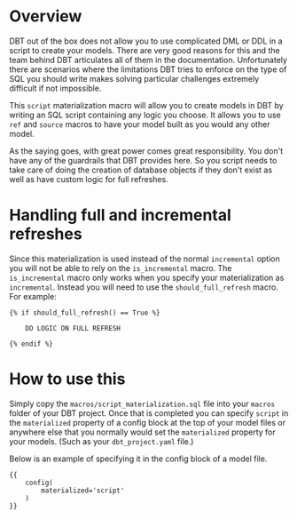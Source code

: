 # Overview

DBT out of the box does not allow you to use complicated DML or DDL in a script to create your models. There are very good reasons for this and the team behind DBT articulates all of them in the documentation. Unfortunately there are scenarios where the limitations DBT tries to enforce on the type of SQL you should write makes solving particular challenges extremely difficult if not impossible.

This `script` materialization macro will allow you to create models in DBT by writing an SQL script containing any logic you choose. It allows you to use `ref` and `source` macros to have your model built as you would any other model. 

As the saying goes, with great power comes great responsibility. You don't have any of the guardrails that DBT provides here. So you script needs to take care of doing the creation of database objects if they don't exist as well as have custom logic for full refreshes.

# Handling full and incremental refreshes

Since this materialization is used instead of the normal `incremental` option you will not be able to rely on the `is_incremental` macro. The `is_incremental` macro only works when you specify your materialization as `incremental`. Instead you will need to use the `should_full_refresh` macro. For example:

```
{% if should_full_refresh() == True %}
    
    DO LOGIC ON FULL REFRESH

{% endif %}
```

# How to use this

Simply copy the `macros/script_materialization.sql` file into your `macros` folder of your DBT project. Once that is completed you can specify `script` in the `materialized` property of a config block at the top of your model files or anywhere else that you normally would set the `materialized` property for your models. (Such as your `dbt_project.yaml` file.)

Below is an example of specifying it in the config block of a model file.
```
{{
    config(
        materialized='script'
    )
}}
```
